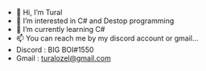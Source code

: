 - 👋 Hi, I’m Tural
- 👀 I’m interested in C# and Destop programming
- 🌱 I’m currently learning C#
- 📫 You can reach me by my discord account or gmail...
- Discord : BIG BOI#1550
- Gmail : turalozel@gmail.com

<!---
TuralStep/TuralStep is a ✨ special ✨ repository because its `README.md` (this file) appears on your GitHub profile.
You can click the Preview link to take a look at your changes.
--->

